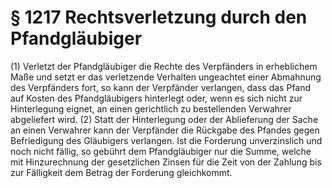 # § 1217 Rechtsverletzung durch den Pfandgläubiger
(1) Verletzt der Pfandgläubiger die Rechte des Verpfänders in erheblichem Maße und setzt er das verletzende Verhalten ungeachtet einer Abmahnung des Verpfänders fort, so kann der Verpfänder verlangen, dass das Pfand auf Kosten des Pfandgläubigers hinterlegt oder, wenn es sich nicht zur Hinterlegung eignet, an einen gerichtlich zu bestellenden Verwahrer abgeliefert wird.
(2) Statt der Hinterlegung oder der Ablieferung der Sache an einen Verwahrer kann der Verpfänder die Rückgabe des Pfandes gegen Befriedigung des Gläubigers verlangen. Ist die Forderung unverzinslich und noch nicht fällig, so gebührt dem Pfandgläubiger nur die Summe, welche mit Hinzurechnung der gesetzlichen Zinsen für die Zeit von der Zahlung bis zur Fälligkeit dem Betrag der Forderung gleichkommt.